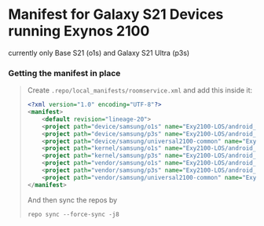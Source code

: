 # Manifest for Galaxy S21 Devices running Exynos 2100
currently only Base S21 (o1s) and Galaxy S21 Ultra (p3s) 
### Getting the manifest in place
> Create ``.repo/local_manifests/roomservice.xml`` and add this inside it:
> ```xml
> <?xml version="1.0" encoding="UTF-8"?>
> <manifest>
>	  <default revision="lineage-20">
>	  <project path="device/samsung/o1s" name="Exy2100-LOS/android_device_samsung_o1s" remote="github" revision="lineage-20"/>
>	  <project path="device/samsung/p3s" name="Exy2100-LOS/android_device_android_device_samsung_p3s" remote="github" revision="lineage-20"/>
>	  <project path="device/samsung/universal2100-common" name="Exy2100-LOS/android_device_samsung_universal2100-common" remote="github" revision="lineage-20"/>
>	  <project path="kernel/samsung/o1s" name="Exy2100-LOS/android_kernel_samsung_o1s" remote="github" revision="lineage-20"/>
>	  <project path="kernel/samsung/p3s" name="Exy2100-LOS/android_kernel_samsung_p3s" remote="github" revision="lineage-20"/>
>	  <project path="vendor/samsung/o1s" name="Exy2100-LOS/android_vendor_samsung_o1s" remote="github" revision="lineage-20"/>
>	  <project path="vendor/samsung/p3s" name="Exy2100-LOS/android_vendor_samsung_p3s" remote="github" revision="lineage-20"/>
>	  <project path="vendor/samsung/universal2100-common" name="Exy2100-LOS/android_vendor_samsung_universal2100-common" remote="github" revision="lineage-20"/>
> </manifest>
> ```
> And then sync the repos by
>```console
> repo sync --force-sync -j8
>```
